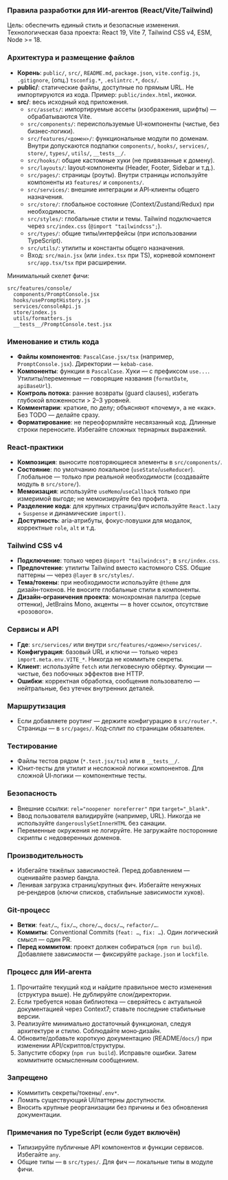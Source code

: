 ### Правила разработки для ИИ‑агентов (React/Vite/Tailwind)

Цель: обеспечить единый стиль и безопасные изменения. Технологическая база проекта: React 19, Vite 7, Tailwind CSS v4, ESM, Node >= 18.

### Архитектура и размещение файлов
- **Корень**: `public/`, `src/`, `README.md`, `package.json`, `vite.config.js`, `.gitignore`, (опц.) `tsconfig.*`, `.eslintrc.*`, `docs/`.
- **public/**: статические файлы, доступные по прямым URL. Не импортируются из кода. Пример: `public/index.html`, иконки.
- **src/**: весь исходный код приложения.
  - `src/assets/`: импортируемые ассеты (изображения, шрифты) — обрабатываются Vite.
  - `src/components/`: переиспользуемые UI‑компоненты (чистые, без бизнес‑логики).
  - `src/features/<домен>/`: функциональные модули по доменам. Внутри допускаются подпапки `components/`, `hooks/`, `services/`, `store/`, `types/`, `utils/`, `__tests__/`.
  - `src/hooks/`: общие кастомные хуки (не привязанные к домену).
  - `src/layouts/`: layout‑компоненты (Header, Footer, Sidebar и т.д.).
  - `src/pages/`: страницы (роуты). Внутри страницы используйте компоненты из `features/` и `components/`.
  - `src/services/`: внешние интеграции и API‑клиенты общего назначения.
  - `src/store/`: глобальное состояние (Context/Zustand/Redux) при необходимости.
  - `src/styles/`: глобальные стили и темы. Tailwind подключается через `src/index.css` (`@import "tailwindcss";`).
  - `src/types/`: общие типы/интерфейсы (при использовании TypeScript).
  - `src/utils/`: утилиты и константы общего назначения.
  - Вход: `src/main.jsx` (или `index.tsx` при TS), корневой компонент `src/app.tsx/tsx` при расширении.

Минимальный скелет фичи:
```
src/features/console/
  components/PromptConsole.jsx
  hooks/usePromptHistory.js
  services/consoleApi.js
  store/index.js
  utils/formatters.js
  __tests__/PromptConsole.test.jsx
```

### Именование и стиль кода
- **Файлы компонентов**: `PascalCase.jsx/tsx` (например, `PromptConsole.jsx`). Директории — `kebab-case`.
- **Компоненты**: функции в `PascalCase`. Хуки — с префиксом `use...`. Утилиты/переменные — говорящие названия (`formatDate`, `apiBaseUrl`).
- **Контроль потока**: ранние возвраты (guard clauses), избегать глубокой вложенности > 2–3 уровней.
- **Комментарии**: краткие, по делу; объясняют «почему», а не «как». Без TODO — делайте сразу.
- **Форматирование**: не переоформляйте несвязанный код. Длинные строки переносите. Избегайте сложных тернарных выражений.

### React‑практики
- **Композиция**: выносите повторяющиеся элементы в `src/components/`.
- **Состояние**: по умолчанию локальное (`useState`/`useReducer`). Глобальное — только при реальной необходимости (создавайте модуль в `src/store/`).
- **Мемоизация**: используйте `useMemo`/`useCallback` только при измеримой выгоде; не мемоизируйте без профита.
- **Разделение кода**: для крупных страниц/фич используйте `React.lazy` + `Suspense` и динамические `import()`.
- **Доступность**: aria‑атрибуты, фокус‑ловушки для модалок, корректные `role`, `alt` и т.д.

### Tailwind CSS v4
- **Подключение**: только через `@import "tailwindcss";` в `src/index.css`.
- **Предпочтение**: утилиты Tailwind вместо кастомного CSS. Общие паттерны — через `@layer` в `src/styles/`.
- **Тема/токены**: при необходимости используйте `@theme` для дизайн‑токенов. Не вносите глобальные стили в компоненты.
- **Дизайн‑ограничения проекта**: монохромная палитра (серые оттенки), JetBrains Mono, акценты — в hover ссылок, отсутствие «розового».

### Сервисы и API
- **Где**: `src/services/` или внутри `src/features/<домен>/services/`.
- **Конфигурация**: базовый URL и ключи — только через `import.meta.env.VITE_*`. Никогда не коммитьте секреты.
- **Клиент**: используйте `fetch` или легковесную обёртку. Функции — чистые, без побочных эффектов вне HTTP.
- **Ошибки**: корректная обработка, сообщения пользователю — нейтральные, без утечек внутренних деталей.

### Маршрутизация
- Если добавляете роутинг — держите конфигурацию в `src/router.*`. Страницы — в `src/pages/`. Код‑сплит по страницам обязателен.

### Тестирование
- Файлы тестов рядом (`*.test.jsx/tsx`) или в `__tests__/`.
- Юнит‑тесты для утилит и несложной логики компонентов. Для сложной UI‑логики — компонентные тесты.

### Безопасность
- Внешние ссылки: `rel="noopener noreferrer"` при `target="_blank"`.
- Ввод пользователя валидируйте (например, URL). Никогда не используйте `dangerouslySetInnerHTML` без санации.
- Переменные окружения не логируйте. Не загружайте посторонние скрипты с недоверенных доменов.

### Производительность
- Избегайте тяжёлых зависимостей. Перед добавлением — оценивайте размер бандла.
- Ленивая загрузка страниц/крупных фич. Избегайте ненужных ре‑рендеров (ключи списков, стабильные зависимости хуков).

### Git‑процесс
- **Ветки**: `feat/…`, `fix/…`, `chore/…`, `docs/…`, `refactor/…`.
- **Коммиты**: Conventional Commits (`feat: …`, `fix: …`). Один логический смысл — один PR.
- **Перед коммитом**: проект должен собираться (`npm run build`). Добавляете зависимости — фиксируйте `package.json` и `lockfile`.

### Процесс для ИИ‑агента
1) Прочитайте текущий код и найдите правильное место изменения (структура выше). Не дублируйте слои/директории.
2) Если требуется новая библиотека — сверяйтесь с актуальной документацией через Context7; ставьте последние стабильные версии.
3) Реализуйте минимально достаточный функционал, следуя архитектуре и стилю. Соблюдайте моно‑дизайн.
4) Обновите/добавьте короткую документацию (README/`docs/`) при изменении API/скриптов/структуры.
5) Запустите сборку (`npm run build`). Исправьте ошибки. Затем коммитните осмысленным сообщением.

### Запрещено
- Коммитить секреты/токены/`.env*`.
- Ломать существующий UI/паттерны доступности.
- Вносить крупные реорганизации без причины и без обновления документации.

### Примечания по TypeScript (если будет включён)
- Типизируйте публичные API компонентов и функции сервисов. Избегайте `any`.
- Общие типы — в `src/types/`. Для фич — локальные типы в модуле фичи.


